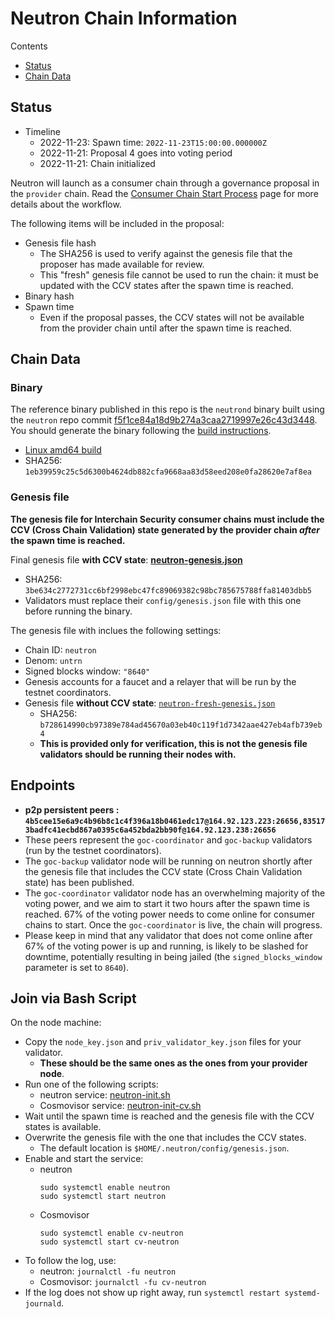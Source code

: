 # Neutron Chain Information

Contents

* [Status](#status)
* [Chain Data](#chain-data)

## Status

* Timeline
  * 2022-11-23: Spawn time: `2022-11-23T15:00:00.000000Z`
  * 2022-11-21: Proposal 4 goes into voting period
  * 2022-11-21: Chain initialized

Neutron will launch as a consumer chain through a governance proposal in the `provider` chain. Read the [Consumer Chain Start Process](/docs/Consumer-Chain-Start-Process.md) page for more details about the workflow.

The following items will be included in the proposal:
* Genesis file hash
  * The SHA256 is used to verify against the genesis file that the proposer has made available for review.
  * This "fresh" genesis file cannot be used to run the chain: it must be updated with the CCV states after the spawn time is reached.
* Binary hash
* Spawn time
  * Even if the proposal passes, the CCV states will not be available from the provider chain until after the spawn time is reached.

## Chain Data

### Binary

The reference binary published in this repo is the `neutrond` binary built using the `neutron` repo commit [f5f1ce84a18d9b274a3caa2719997e26c43d3448](https://github.com/neutron-org/neutron/tree/f5f1ce84a18d9b274a3caa2719997e26c43d3448). You should generate the binary following the [build instructions](https://docs.neutron.org/neutron/build).

  * [Linux amd64 build](neutrond)
  * SHA256: `1eb39959c25c5d6300b4624db882cfa9668aa83d58eed208e0fa28620e7af8ea`

### Genesis file

**The genesis file for Interchain Security consumer chains must include the CCV (Cross Chain Validation) state generated by the provider chain _after_ the spawn time is reached.**

Final genesis file **with CCV state**: **[neutron-genesis.json](neutron-genesis.json)**
- SHA256: `3be634c2772731cc6bf2998ebc47fc89069382c98bc785675788ffa81403dbb5`
- Validators must replace their `config/genesis.json` file with this one before running the binary.

The genesis file with inclues the following settings:

* Chain ID: `neutron`
* Denom: `untrn`
* Signed blocks window: `"8640"`
* Genesis accounts for a faucet and a relayer that will be run by the testnet coordinators.
* Genesis file **without CCV state**: [`neutron-fresh-genesis.json`](neutron-fresh-genesis.json)
  * SHA256: `b728614990cb97389e784ad45670a03eb40c119f1d7342aae427eb4afb739eb4`
  * **This is provided only for verification, this is not the genesis file validators should be running their nodes with.**

## Endpoints

* **p2p persistent peers : `4b5cee15e6a9c4b96b8c1c4f396a18b0461edc17@164.92.123.223:26656,835173badfc41ecbd867a0395c6a452bda2bb90f@164.92.123.238:26656`**
* These peers represent the `goc-coordinator` and `goc-backup` validators (run by the testnet coordinators). 
* The `goc-backup` validator node will be running on neutron shortly after the genesis file that includes the CCV state (Cross Chain Validation state) has been published.
* The `goc-coordinator` validator node has an overwhelming majority of the voting power, and we aim to start it two hours after the spawn time is reached. 67% of the voting power needs to come online for consumer chains to start. Once the `goc-coordinator` is live, the chain will progress.
* Please keep in mind that any validator that does not come online after 67% of the voting power is up and running, is likely to be slashed for downtime, potentially resulting in being jailed (the `signed_blocks_window` parameter is set to `8640`).

## Join via Bash Script

On the node machine:
- Copy the `node_key.json` and `priv_validator_key.json` files for your validator.
  - **These should be the same ones as the ones from your provider node**.
- Run one of the following scripts:
  - neutron service: [neutron-init.sh](neutron-init.sh)
  - Cosmovisor service: [neutron-init-cv.sh](neutron-init-cv.sh)
- Wait until the spawn time is reached and the genesis file with the CCV states is available.
- Overwrite the genesis file with the one that includes the CCV states.
  - The default location is `$HOME/.neutron/config/genesis.json`.
- Enable and start the service:
  - neutron
    ```
    sudo systemctl enable neutron
    sudo systemctl start neutron
    ```
  - Cosmovisor
    ```
    sudo systemctl enable cv-neutron
    sudo systemctl start cv-neutron
    ```
- To follow the log, use:
  - neutron: `journalctl -fu neutron`
  - Cosmovisor: `journalctl -fu cv-neutron`
- If the log does not show up right away, run `systemctl restart systemd-journald`.

